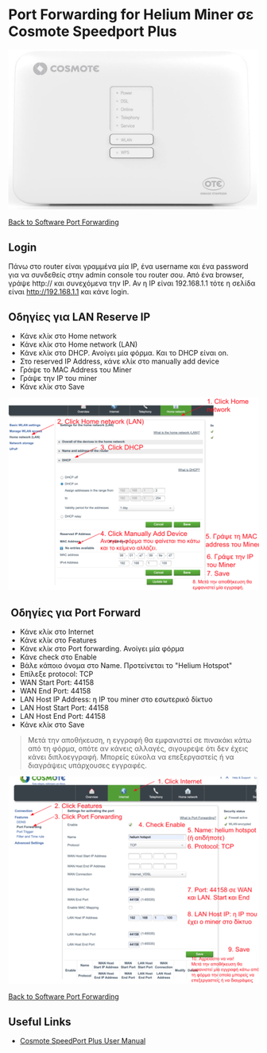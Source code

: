 # Port Forwarding for Helium Miner σε Cosmote Speedport Plus

![Cosmote Speedport Plus Photo](cosmote-speedport-plus-photo.png)

[Back to Software Port Forwarding](../readme.md)

## Login

Πάνω στο router είναι γραμμένα μία IP, ένα username και ένα password για να συνδεθείς στην admin console του router σου.
Από ένα browser, γράψε http:// και συνεχόμενα την IP. Αν η IP είναι 192.168.1.1 τότε η σελίδα είναι http://192.168.1.1 και κάνε login.

## Οδηγίες για LAN Reserve IP

- Κάνε κλίκ στο Home network
- Κάνε κλίκ στο Home network (LAN)
- Κάνε κλίκ στο DHCP. Ανοίγει μία φόρμα. Και το DHCP είναι on.
- Στο reserved IP Address, κάνε κλίκ στο manually add device
- Γράψε το MAC Address του Miner
- Γράψε την IP του miner
- Κάνε κλίκ στο Save

![Cosmote Speedport Plus Port Reserve IP](cosmote-speedport-plus-reserve-ip.png)

##  Οδηγίες για Port Forward

- Κάνε κλίκ στο Internet
- Κάνε κλίκ στο Features
- Κάνε κλίκ στο Port forwarding. Ανοίγει μία φόρμα
- Κάνε check στο Enable
- Βάλε κάποιο όνομα στο Name. Προτείνεται το "Helium Hotspot"
- Επίλεξε protocol: TCP
- WAN Start Port: 44158
- WAN End Port: 44158
- LAN Host IP Address: η IP του miner στο εσωτερικό δίκτυο
- LAN Host Start Port: 44158
- LAN Host End Port: 44158
- Κάνε κλίκ στο Save

> Μετά την αποθήκευση, η εγγραφή θα εμφανιστεί σε πινακάκι κάτω από τη φόρμα, οπότε αν κάνεις αλλαγές, σιγουρεψε ότι δεν έχεις κάνει διπλοεγγραφή. Μπορείς εύκολα να επεξεργαστείς ή να διαγράψεις υπάρχουσες εγγραφές.

![Cosmote Speedport Plus Port Forwarding Form](cosmote-speedport-plus-port-forwarding-form.png)

[Back to Software Port Forwarding](../readme.md)

## Useful Links

- [Cosmote SpeedPort Plus User Manual](https://help.cosmote.gr/system/templates/selfservice/gnosis/files3/Speedport_Plus_User_Manual_eng.pdf)

